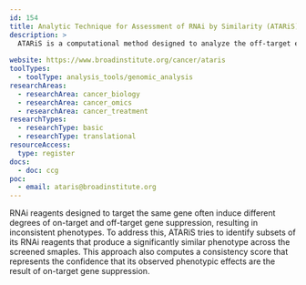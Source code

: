 ```yaml
---
id: 154
title: Analytic Technique for Assessment of RNAi by Similarity (ATARiS)
description: >
  ATARiS is a computational method designed to analyze the off-target effects in the data generated from RNAi screens.
  
website: https://www.broadinstitute.org/cancer/ataris
toolTypes:
  - toolType: analysis_tools/genomic_analysis
researchAreas:
  - researchArea: cancer_biology
  - researchArea: cancer_omics
  - researchArea: cancer_treatment
researchTypes:
  - researchType: basic
  - researchType: translational
resourceAccess:
  type: register
docs:
  - doc: ccg
poc:
  - email: ataris@broadinstitute.org
---
```

RNAi reagents designed to target the same gene often induce different degrees of on-target and off-target gene suppression, resulting in inconsistent phenotypes. To address this, ATARiS tries to identify subsets of its RNAi reagents that produce a significantly similar phenotype across the screened smaples. This approach also computes a consistency score that represents the confidence that its observed phenotypic effects are the result of on-target gene suppression.
